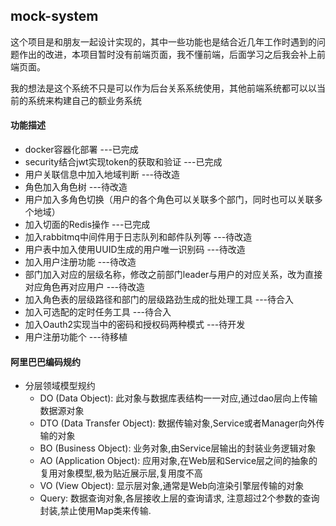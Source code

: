 ## mock-system 
这个项目是和朋友一起设计实现的，其中一些功能也是结合近几年工作时遇到的问题作出的改进，本项目暂时没有前端页面，我不懂前端，后面学习之后我会补上前端页面。

我的想法是这个系统不只是可以作为后台关系系统使用，其他前端系统都可以以当前的系统来构建自己的额业务系统

#### 功能描述
* docker容器化部署 ---已完成
* security结合jwt实现token的获取和验证  ---已完成
* 用户关联信息中加入地域判断  ---待改造
* 角色加入角色树  ---待改造
* 用户加入多角色切换（用户的各个角色可以关联多个部门，同时也可以关联多个地域）
* 加入切面的Redis操作 ---已完成
* 加入rabbitmq中间件用于日志队列和邮件队列等   ---待改造
* 用户表中加入使用UUID生成的用户唯一识别码  ---待改造
* 加入用户注册功能   ---待改造
* 部门加入对应的层级名称，修改之前部门leader与用户的对应关系，改为直接对应角色再对应用户  ---待改造
* 加入角色表的层级路径和部门的层级路劲生成的批处理工具 ---待合入
* 加入可选配的定时任务工具 ---待合入
* 加入Oauth2实现当中的密码和授权码两种模式 ---待开发
* 用户注册功能个 ---待移植

#### 阿里巴巴编码规约

* 分层领域模型规约
    * DO (Data Object): 此对象与数据库表结构一一对应,通过dao层向上传输数据源对象
    * DTO (Data Transfer Object): 数据传输对象,Service或者Manager向外传输的对象
    * BO (Business Object): 业务对象,由Service层输出的封装业务逻辑对象
    * AO (Application Object): 应用对象,在Web层和Service层之间的抽象的复用对象模型,极为贴近展示层,复用度不高
    * VO (View Object): 显示层对象,通常是Web向渲染引擎层传输的对象
    * Query: 数据查询对象,各层接收上层的查询请求, 注意超过2个参数的查询封装,禁止使用Map类来传输.

